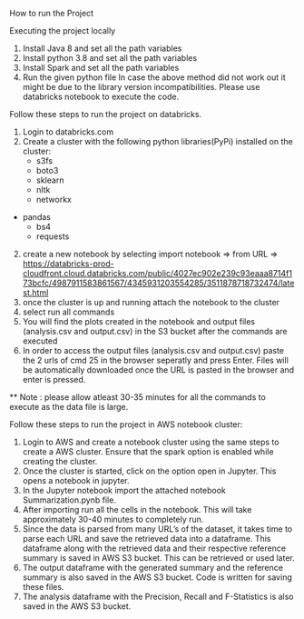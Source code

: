 How to run the Project 

Executing the project locally

1.	Install Java 8 and set all the path variables
2.	Install python 3.8 and set all the path variables
3.	Install Spark and set all the path variables
4.	Run the given python file
In case the above method did not work out it might be due to the library version incompatibilities. Please use databricks notebook to execute the code.

Follow these steps to run the project on databricks.

1. Login to databricks.com 
2. Create a cluster with the following python libraries(PyPi) installed on the cluster:
	- s3fs
	- boto3
	- sklearn
	- nltk
	- networkx	
- pandas
	- bs4
	- requests
2. create a new notebook by selecting import notebook 	=> from URL =>
https://databricks-prod-cloudfront.cloud.databricks.com/public/4027ec902e239c93eaaa8714f173bcfc/4987911583861567/4345931203554285/3511878718732474/latest.html
3. once the cluster is up and running attach the notebook to the cluster
4. select run all commands 
5. You will find the plots created in the notebook and output files (analysis.csv and output.csv) in the S3 bucket after the commands are executed
6. In order to access the output files (analysis.csv and output.csv) paste the 2 urls of cmd 25  in the browser seperatly and press Enter. 
Files will be automatically downloaded once the URL is pasted in the browser and enter is pressed.

** Note : please allow atleast 30-35 minutes for all the commands to execute as the data file is large.

Follow these steps to run the project in AWS notebook cluster:

1.	Login to AWS and create a notebook cluster using the same steps to create a AWS cluster. Ensure that the spark option is enabled while creating the cluster.
2.	Once the cluster is started, click on the option open in Jupyter. This opens a notebook in jupyter.
3.	In the Jupyter notebook import the attached notebook Summarization.pynb file.
4.	After importing run all the cells in the notebook. This will take approximately 30-40 minutes to completely run. 
5.	Since the data is parsed from many URL’s of the dataset, it takes time to parse each URL and save the retrieved data into a dataframe. This dataframe along with the retrieved data and their respective reference summary is saved in AWS S3 bucket. This can be retrieved or used later.
6.	The output dataframe with the generated summary and the reference summary is also saved in the AWS S3 bucket. Code is written for saving these files.
7.	The analysis dataframe with the Precision, Recall and F-Statistics is also saved in the AWS S3 bucket. 



